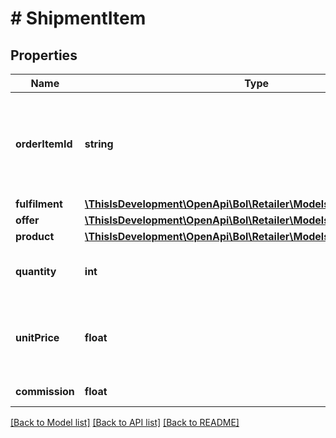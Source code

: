 # # ShipmentItem

## Properties

Name | Type | Description | Notes
------------ | ------------- | ------------- | -------------
**orderItemId** | **string** | A unique identifier for the item of the order that was shipped in this shipment. |
**fulfilment** | [**\ThisIsDevelopment\OpenApi\Bol\Retailer\Models\ShipmentFulfilment**](ShipmentFulfilment.md) |  | [optional]
**offer** | [**\ThisIsDevelopment\OpenApi\Bol\Retailer\Models\OrderOffer**](OrderOffer.md) |  | [optional]
**product** | [**\ThisIsDevelopment\OpenApi\Bol\Retailer\Models\OrderProduct**](OrderProduct.md) |  | [optional]
**quantity** | **int** | Amount of the product being ordered. |
**unitPrice** | **float** | The selling price to the customer of a single unit including VAT. |
**commission** | **float** | The commission. | [optional]

[[Back to Model list]](../../README.md#models) [[Back to API list]](../../README.md#endpoints) [[Back to README]](../../README.md)
